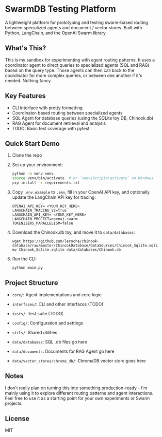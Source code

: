 # SwarmDB Testing Platform

A lightweight platform for prototyping and testing swarm-based routing between specialized agents and document / vector stores. Built with Python, LangChain, and the OpenAI Swarm library.

## What's This?

This is my sandbox for experimenting with agent routing patterns. It uses a coordinator agent to direct queries to specialized agents (SQL and RAG) based on the query type. Those agents can then call back to the coordinator for more complex queries, or between one another if it's needed. Nothing fancy.

## Key Features

- CLI interface with pretty formatting
- Coordinator-based routing between specialized agents
- SQL Agent for database queries (using the SQLite toy DB, Chinook.db)
- RAG Agent for document retrieval and analysis
- TODO: Basic test coverage with pytest

## Quick Start Demo

1. Clone the repo
2. Set up your environment:
   ```bash
   python -m venv venv
   source venv/bin/activate  # or `venv\Scripts\activate` on Windows
   pip install -r requirements.txt
   ```

3. Copy `.env.example` to `.env`, fill in your OpenAI API key, and optionally update the LangChain API key for tracing:
   ```
   OPENAI_API_KEY= <YOUR_KEY_HERE>
   LANGCHAIN_TRACING_V2=true
   LANGCHAIN_API_KEY= <YOUR_KEY_HERE>
   LANGCHAIN_PROJECT=openai-swarm
   TOKENIZERS_PARALLELISM=false
   ```

4. Download the Chinook.db toy, and move it to `data/databases`:
   ```
   wget https://github.com/lerocha/chinook-database/raw/master/ChinookDatabase/DataSources/Chinook_Sqlite.sqlite
   mv Chinook_Sqlite.sqlite data/databases/Chinook.db
   ```

5. Run the CLI:
   ```bash
   python main.py
   ```

## Project Structure

- `core/`: Agent implementations and core logic
- `interfaces/`: CLI and other interfaces (TODO)
- `tests/`: Test suite (TODO)
- `config/`: Configuration and settings
- `utils/`: Shared utilities

- `data/databases`: SQL .db files go here
- `data/documents`: Documents for RAG Agent go here
- `data/vector_stores/chroma_db/`: ChromaDB vector store goes here

## Notes

I don't really plan on turning this into something production-ready - I'm mainly using it to explore different routing patterns and agent interactions. Feel free to use it as a starting point for your own experiments or Swarm projects.

## License

MIT
